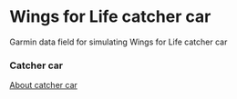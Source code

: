 # Wings for Life catcher car
Garmin data field for simulating Wings for Life catcher car
### Catcher car
[About catcher car](https://www.wingsforlifeworldrun.com/za/en/news/what-the-hell-is-the-catcher-car-1164/)
